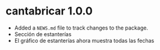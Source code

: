 # cantabricar 1.0.0

* Added a `NEWS.md` file to track changes to the package.
* Sección de estanterías
* El gráfico de estanterías ahora muestra todas las fechas

